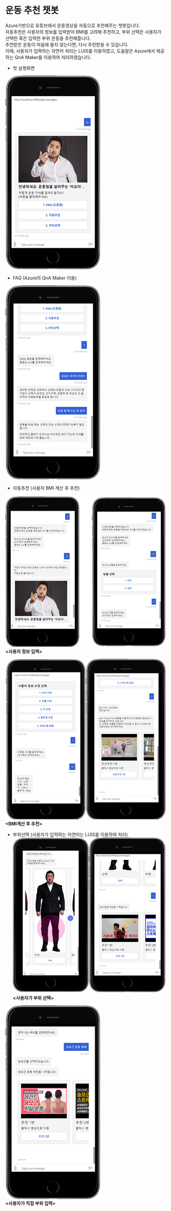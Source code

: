 # 운동 추천 챗봇

Azure기반으로 유튜브에서 운동영상을 자동으로 추천해주는 챗봇입니다.  
자동추천은 사용자의 정보를 입력받아 BMI를 고려해 추천하고, 부위 선택은 사용자가 선택한 혹은 입력한 부위 운동을 추천해줍니다.  
추천받은 운동이 마음에 들지 않는다면, 다시 추천받을 수 있습니다.  
이때, 사용자가 입력하는 자연어 처리는 LUIS를 이용하였고, 도움말은 Azure에서 제공하는 QnA Maker를 이용하여 처리하였습니다.  

* 첫 실행화면  
   
![00.시작화면](/md_img/00.시작화면.png)   
  
  
  
  
* FAQ (Azure의 QnA Maker 이용)  
   
![01.FAQ](/md_img/01.FAQ.png)   
  
  
  
  
* 자동추천 (사용자 BMI 계산 후 추천)  

   
![02.자동추천-사용자정보%입력](/md_img/02.자동추천-사용자정보%20입력.PNG)     
**<사용자 정보 입력>**  
   
   
![03.자동추천-결과](/md_img/03.자동추천-결과.PNG)  
**<BMI계산 후 추천>**  
  
  
  
  
* 부위선택 (사용자가 입력하는 자연어는 LUIS를 이용하여 처리)  
![04.부위선택](/md_img/04.부위선택.PNG)  
**<사용자가 부위 선택>**  
   
  
![05.부위선택-사용자입력](/md_img/05.부위선택-사용자입력.png)  
**<사용자가 직접 부위 입력>**  
